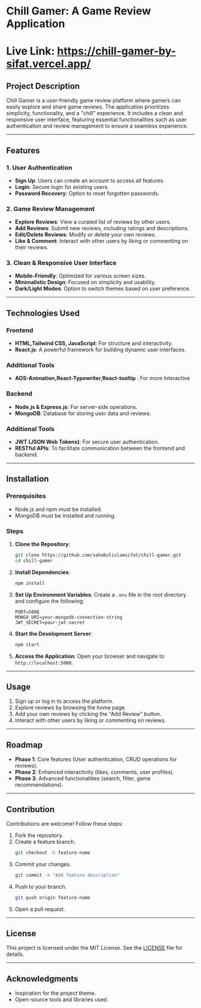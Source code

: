 # Chill Gamer: A Game Review Application
# Live Link: https://chill-gamer-by-sifat.vercel.app/

## Project Description
Chill Gamer is a user-friendly game review platform where gamers can easily explore and share game reviews. The application prioritizes simplicity, functionality, and a "chill" experience. It includes a clean and responsive user interface, featuring essential functionalities such as user authentication and review management to ensure a seamless experience.

---

## Features

### 1. User Authentication
- **Sign Up**: Users can create an account to access all features.
- **Login**: Secure login for existing users.
- **Password Recovery**: Option to reset forgotten passwords.

### 2. Game Review Management
- **Explore Reviews**: View a curated list of reviews by other users.
- **Add Reviews**: Submit new reviews, including ratings and descriptions.
- **Edit/Delete Reviews**: Modify or delete your own reviews.
- **Like & Comment**: Interact with other users by liking or commenting on their reviews.

### 3. Clean & Responsive User Interface
- **Mobile-Friendly**: Optimized for various screen sizes.
- **Minimalistic Design**: Focused on simplicity and usability.
- **Dark/Light Modes**: Option to switch themes based on user preference.

---

## Technologies Used

### Frontend
- **HTML,Tailwind CSS, JavaScript**: For structure and interactivity.
- **React.js**: A powerful framework for building dynamic user interfaces.
### Additional Tools
- **AOS-Animation,React-Typewriter,React-tooltip** : For more Interactive

### Backend
- **Node.js & Express.js**: For server-side operations.
- **MongoDB**: Database for storing user data and reviews.

### Additional Tools
- **JWT (JSON Web Tokens)**: For secure user authentication.
- **RESTful APIs**: To facilitate communication between the frontend and backend.
---

## Installation

### Prerequisites
- Node.js and npm must be installed.
- MongoDB must be installed and running.

### Steps
1. **Clone the Repository**:
   ```bash
   git clone https://github.com/sahabulislamsifat/chill-gamer.git
   cd chill-gamer
   ```
2. **Install Dependencies**:
   ```bash
   npm install
   ```
3. **Set Up Environment Variables**:
   Create a `.env` file in the root directory and configure the following:
   ```env
   PORT=5000
   MONGO_URI=your-mongodb-connection-string
   JWT_SECRET=your-jwt-secret
   ```
4. **Start the Development Server**:
   ```bash
   npm start
   ```
5. **Access the Application**:
   Open your browser and navigate to `http://localhost:5000`.

---

## Usage
1. Sign up or log in to access the platform.
2. Explore reviews by browsing the home page.
3. Add your own reviews by clicking the "Add Review" button.
4. Interact with other users by liking or commenting on reviews.

---

## Roadmap
- **Phase 1**: Core features (User authentication, CRUD operations for reviews).
- **Phase 2**: Enhanced interactivity (likes, comments, user profiles).
- **Phase 3**: Advanced functionalities (search, filter, game recommendations).

---

## Contribution
Contributions are welcome! Follow these steps:
1. Fork the repository.
2. Create a feature branch.
   ```bash
   git checkout -b feature-name
   ```
3. Commit your changes.
   ```bash
   git commit -m "Add feature description"
   ```
4. Push to your branch.
   ```bash
   git push origin feature-name
   ```
5. Open a pull request.

---

## License
This project is licensed under the MIT License. See the [LICENSE](LICENSE) file for details.

---

## Acknowledgments
- Inspiration for the project theme.
- Open-source tools and libraries used.
